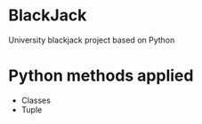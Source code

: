 # BlackJack
University blackjack project based on Python

# Python methods applied

 - Classes
 - Tuple
